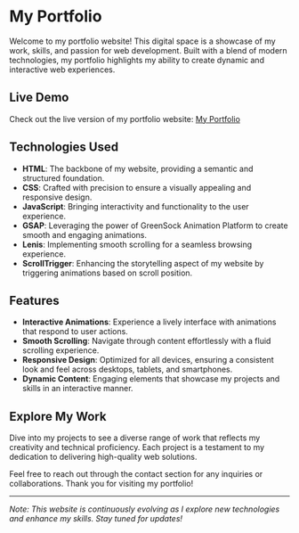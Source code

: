 # My Portfolio

Welcome to my portfolio website! This digital space is a showcase of my work, skills, and passion for web development. Built with a blend of modern technologies, my portfolio highlights my ability to create dynamic and interactive web experiences.

## Live Demo

Check out the live version of my portfolio website: [My Portfolio](https://argang05.github.io/Portfolio-Website/)

## Technologies Used

- **HTML**: The backbone of my website, providing a semantic and structured foundation.
- **CSS**: Crafted with precision to ensure a visually appealing and responsive design.
- **JavaScript**: Bringing interactivity and functionality to the user experience.
- **GSAP**: Leveraging the power of GreenSock Animation Platform to create smooth and engaging animations.
- **Lenis**: Implementing smooth scrolling for a seamless browsing experience.
- **ScrollTrigger**: Enhancing the storytelling aspect of my website by triggering animations based on scroll position.

## Features

- **Interactive Animations**: Experience a lively interface with animations that respond to user actions.
- **Smooth Scrolling**: Navigate through content effortlessly with a fluid scrolling experience.
- **Responsive Design**: Optimized for all devices, ensuring a consistent look and feel across desktops, tablets, and smartphones.
- **Dynamic Content**: Engaging elements that showcase my projects and skills in an interactive manner.

## Explore My Work

Dive into my projects to see a diverse range of work that reflects my creativity and technical proficiency. Each project is a testament to my dedication to delivering high-quality web solutions.

Feel free to reach out through the contact section for any inquiries or collaborations. Thank you for visiting my portfolio!

---

*Note: This website is continuously evolving as I explore new technologies and enhance my skills. Stay tuned for updates!*
